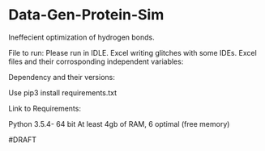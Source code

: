 # Data-Gen-Protein-Sim
Ineffecient optimization of hydrogen bonds.

File to run: Please run in IDLE. Excel writing glitches with some IDEs. 
Excel files and their corrosponding independent variables:

Dependency and their versions:

Use pip3 install requirements.txt

Link to 
Requirements: 

  Python 3.5.4- 64 bit
  At least 4gb of RAM, 6 optimal (free memory)


#DRAFT
